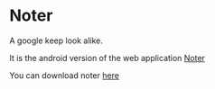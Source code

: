 # Noter
A google keep look alike.

It is the android version of the web application [Noter](https://github.com/DivyanshFalodiya/noter-web)

You can download noter [here]([https://i.diawi.com/N9m3eH])
